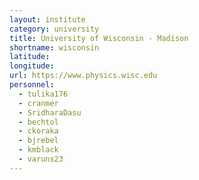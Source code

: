 ```yaml
---
layout: institute
category: university
title: University of Wisconsin - Madison
shortname: wisconsin
latitude: 
longitude: 
url: https://www.physics.wisc.edu
personnel:
  - tulika176
  - cranmer
  - SridharaDasu
  - bechtol
  - ckoraka
  - bjrebel
  - kmblack
  - varuns23
---
```


